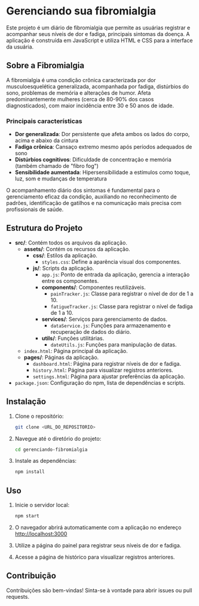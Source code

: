 # Gerenciando sua fibromialgia

Este projeto é um diário de fibromialgia que permite as usuárias registrar e acompanhar seus níveis de dor e fadiga, principais sintomas da doença.
A aplicação é construída em JavaScript e utiliza HTML e CSS para a interface da usuária.

## Sobre a Fibromialgia

A fibromialgia é uma condição crônica caracterizada por dor musculoesquelética generalizada, acompanhada por fadiga, distúrbios do sono, problemas de memória e alterações de humor. Afeta predominantemente mulheres (cerca de 80-90% dos casos diagnosticados), com maior incidência entre 30 e 50 anos de idade.

### Principais características

- **Dor generalizada**: Dor persistente que afeta ambos os lados do corpo, acima e abaixo da cintura
- **Fadiga crônica**: Cansaço extremo mesmo após períodos adequados de sono
- **Distúrbios cognitivos**: Dificuldade de concentração e memória (também chamado de "fibro fog")
- **Sensibilidade aumentada**: Hipersensibilidade a estímulos como toque, luz, som e mudanças de temperatura

O acompanhamento diário dos sintomas é fundamental para o gerenciamento eficaz da condição, auxiliando no reconhecimento de padrões, identificação de gatilhos e na comunicação mais precisa com profissionais de saúde.

## Estrutura do Projeto

- **src/**: Contém todos os arquivos da aplicação.
  - **assets/**: Contém os recursos da aplicação.
    - **css/**: Estilos da aplicação.
      - `styles.css`: Define a aparência visual dos componentes.
    - **js/**: Scripts da aplicação.
      - `app.js`: Ponto de entrada da aplicação, gerencia a interação entre os componentes.
      - **components/**: Componentes reutilizáveis.
        - `painTracker.js`: Classe para registrar o nível de dor de 1 a 10.
        - `fatigueTracker.js`: Classe para registrar o nível de fadiga de 1 a 10.
      - **services/**: Serviços para gerenciamento de dados.
        - `dataService.js`: Funções para armazenamento e recuperação de dados do diário.
      - **utils/**: Funções utilitárias.
        - `dateUtils.js`: Funções para manipulação de datas.
  - `index.html`: Página principal da aplicação.
  - **pages/**: Páginas da aplicação.
    - `dashboard.html`: Página para registrar níveis de dor e fadiga.
    - `history.html`: Página para visualizar registros anteriores.
    - `settings.html`: Página para ajustar preferências da aplicação.
- `package.json`: Configuração do npm, lista de dependências e scripts.

## Instalação

1. Clone o repositório:

   ```bash
   git clone <URL_DO_REPOSITORIO>
   ```

2. Navegue até o diretório do projeto:

   ```bash
   cd gerenciando-fibromialgia
   ```

3. Instale as dependências:

   ```bash
   npm install
   ```

## Uso

1. Inicie o servidor local:

   ```bash
   npm start
   ```

2. O navegador abrirá automaticamente com a aplicação no endereço [http://localhost:3000](http://localhost:3000)

3. Utilize a página do painel para registrar seus níveis de dor e fadiga.

4. Acesse a página de histórico para visualizar registros anteriores.

## Contribuição

Contribuições são bem-vindas! Sinta-se à vontade para abrir issues ou pull requests.
